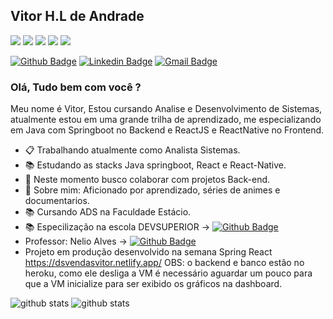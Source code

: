 ## Vitor H.L de Andrade

![](https://img.shields.io/badge/Java-ED8B00?style=for-the-badge&logo=java&logoColor=white) ![](https://img.shields.io/badge/Spring-6DB33F?style=for-the-badge&logo=spring&logoColor=white) ![](https://img.shields.io/badge/PostgreSQL-316192?style=for-the-badge&logo=postgresql&logoColor=white) ![](https://img.shields.io/badge/Amazon_AWS-232F3E?style=for-the-badge&logo=amazon-aws&logoColor=white)
[<img src = "https://img.shields.io/badge/WhatsApp-25D366?style=for-the-badge&logo=whatsapp&logoColor=white">](https://api.whatsapp.com/send?phone=5581996394805&text=Ol%C3%A1,%20acessei%20seu%20WhatsLink)


[![Github Badge](https://img.shields.io/badge/-Github-000?style=flat-square&logo=Github&logoColor=white&link=https://github.com/vitorhla)](https://github.com/vitorhla)
[![Linkedin Badge](https://img.shields.io/badge/-LinkedIn-blue?style=flat-square&logo=Linkedin&logoColor=white&link=https://www.linkedin.com/in/vitor-andrade-9b6610162/)](https://www.linkedin.com/in/vitor-andrade-9b6610162/)
[![Gmail Badge](https://img.shields.io/badge/-Gmail-c14438?style=flat-square&logo=Gmail&logoColor=white&link=mailto:vitorhenriquealt@gmail.com)](mailto:vitorhenriquealt@gmail.com)


### Olá, Tudo bem com você ?
Meu nome é Vitor, Estou cursando Analise e Desenvolvimento de Sistemas, atualmente estou em uma grande trilha de aprendizado, me especializando em Java com Springboot no Backend e 
ReactJS e ReactNative no Frontend.
- 📋 Trabalhando atualmente como Analista Sistemas.
- 📚 Estudando as stacks Java springboot, React e React-Native.
- 📡 Neste momento busco colaborar com projetos Back-end.
- 💬 Sobre mim: Aficionado por aprendizado, séries de animes e documentarios.
- 📚 Cursando ADS na Faculdade Estácio.
- 📚 Especilização na escola DEVSUPERIOR  -> [![Github Badge](https://img.shields.io/badge/-Github-000?style=flat-square&logo=Github&logoColor=white&link=https://github.com/devsuperior)](https://github.com/devsuperior)
-  Professor: Nelio Alves -> [![Github Badge](https://img.shields.io/badge/-Github-000?style=flat-square&logo=Github&logoColor=white&link=https://github.com/acenelio)](https://github.com/acenelio)
-  Projeto em produção desenvolvido na semana Spring React https://dsvendasvitor.netlify.app/ OBS: o backend e banco estão no heroku, como ele desliga a VM é necessário aguardar um pouco para que a VM inicialize para ser exibido os gráficos na dashboard.


![github stats](https://github-readme-stats.vercel.app/api?username=vitorhla&show_icons=true)
![github stats](https://github-readme-stats.vercel.app/api/top-langs/?username=vitorhla&layout=compact)
